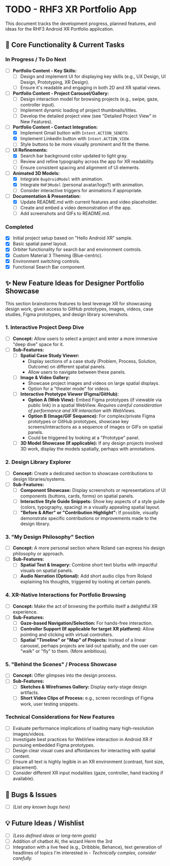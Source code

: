 # TODO - RHF3 XR Portfolio App

This document tracks the development progress, planned features, and ideas for the RHF3 Android XR Portfolio application.

## 🔑 Core Functionality & Current Tasks

### In Progress / To Do Next
-   [ ] **Portfolio Content - Key Skills:**
    -   [ ] Design and implement UI for displaying key skills (e.g., UX Design, UI Design, Prototyping, XR Design).
    -   [ ] Ensure it's readable and engaging in both 2D and XR spatial views.
-   [ ] **Portfolio Content - Project Carousel/Gallery:**
    -   [ ] Design interaction model for browsing projects (e.g., swipe, gaze, controller input).
    -   [ ] Implement dynamic loading of project thumbnails/titles.
    -   [ ] Develop the detailed project view (see "Detailed Project View" in New Features).
-   [ ] **Portfolio Content - Contact Integration:**
    -   [x] Implement Gmail button with `Intent.ACTION_SENDTO`.
    -   [x] Implement LinkedIn button with `Intent.ACTION_VIEW`.
    -   [ ] Style buttons to be more visually prominent and fit the theme.
-   [ ] **UI Refinements:**
    -   [x] Search bar background color updated to light gray.
    -   [ ] Review and refine typography across the app for XR readability.
    -   [ ] Ensure consistent spacing and alignment of UI elements.
-   [ ] **Animated 3D Models:**
    -   [x] Integrate `BugdroidModel` with animation.
    -   [x] Integrate `RHF3Model` (personal avatar/logo?) with animation.
    -   [ ] Consider interactive triggers for animations if appropriate.
-   [ ] **Documentation & Presentation:**
    -   [x] Update README.md with current features and video placeholder.
    -   [ ] Create and embed a video demonstration of the app.
    -   [ ] Add screenshots and GIFs to README.md.

### Completed
-   [x] Initial project setup based on "Hello Android XR" sample.
-   [x] Basic spatial panel layout.
-   [x] Orbiter functionality for search bar and environment controls.
-   [x] Custom Material 3 Theming (Blue-centric).
-   [x] Environment switching controls.
-   [x] Functional Search Bar component.

## ✨ New Feature Ideas for Designer Portfolio Showcase

This section brainstorms features to best leverage XR for showcasing design work, given access to GitHub prototypes, images, videos, case studies, Figma prototypes, and design library screenshots.

### 1. Interactive Project Deep Dive
-   [ ] **Concept:** Allow users to select a project and enter a more immersive "deep dive" space for it.
-   [ ] **Sub-Features:**
    -   [ ] **Spatial Case Study Viewer:**
        -   Display sections of a case study (Problem, Process, Solution, Outcome) on different spatial panels.
        -   Allow users to navigate between these panels.
    -   [ ] **Image & Video Gallery:**
        -   Showcase project images and videos on large spatial displays.
        -   Option for a "theater mode" for videos.
    -   [ ] **Interactive Prototype Viewer (Figma/GitHub):**
        -   **Option A (Web View):** Embed Figma prototypes (if viewable via public link) in a spatial WebView. *Requires careful consideration of performance and XR interaction with WebViews.*
        -   **Option B (Image/GIF Sequence):** For complex/private Figma prototypes or GitHub prototypes, showcase key screens/interactions as a sequence of images or GIFs on spatial panels.
        -   Could be triggered by looking at a "Prototype" panel.
    -   [ ] **3D Model Showcase (If applicable):** If any design projects involved 3D work, display the models spatially, perhaps with annotations.

### 2. Design Library Explorer
-   [ ] **Concept:** Create a dedicated section to showcase contributions to design libraries/systems.
-   [ ] **Sub-Features:**
    -   [ ] **Component Showcase:** Display screenshots or representations of UI components (buttons, cards, forms) on spatial panels.
    -   [ ] **Interactive Style Guide Snippets:** Show key aspects of a style guide (colors, typography, spacing) in a visually appealing spatial layout.
    -   [ ] **"Before & After" or "Contribution Highlight":** If possible, visually demonstrate specific contributions or improvements made to the design library.

### 3. "My Design Philosophy" Section
-   [ ] **Concept:** A more personal section where Roland can express his design philosophy or approach.
-   [ ] **Sub-Features:**
    -   [ ] **Spatial Text & Imagery:** Combine short text blurbs with impactful visuals on spatial panels.
    -   [ ] **Audio Narration (Optional):** Add short audio clips from Roland explaining his thoughts, triggered by looking at certain panels.

### 4. XR-Native Interactions for Portfolio Browsing
-   [ ] **Concept:** Make the act of browsing the portfolio itself a delightful XR experience.
-   [ ] **Sub-Features:**
    -   [ ] **Gaze-based Navigation/Selection:** For hands-free interaction.
    -   [ ] **Controller Support (If applicable for target XR platform):** Allow pointing and clicking with virtual controllers.
    -   [ ] **Spatial "Timeline" or "Map" of Projects:** Instead of a linear carousel, perhaps projects are laid out spatially, and the user can "walk" or "fly" to them. (More ambitious).

### 5. "Behind the Scenes" / Process Showcase
-   [ ] **Concept:** Offer glimpses into the design process.
-   [ ] **Sub-Features:**
    -   [ ] **Sketches & Wireframes Gallery:** Display early-stage design artifacts.
    -   [ ] **Short Video Clips of Process:** e.g., screen recordings of Figma work, user testing snippets.

### Technical Considerations for New Features
-   [ ] Evaluate performance implications of loading many high-resolution images/videos.
-   [ ] Investigate best practices for WebView interaction in Android XR if pursuing embedded Figma prototypes.
-   [ ] Design clear visual cues and affordances for interacting with spatial content.
-   [ ] Ensure all text is highly legible in an XR environment (contrast, font size, placement).
-   [ ] Consider different XR input modalities (gaze, controller, hand tracking if available).

## 🐛 Bugs & Issues
-   [ ] *(List any known bugs here)*

## 💡 Future Ideas / Wishlist
-   [ ] *(Less defined ideas or long-term goals)*
-   [ ] Addition of chatbot AI, the wizard Herm the 3rd
-   [ ] Integration with a live feed (e.g., Dribbble, Behance), text generation of headlines of topics I'm interested in - *Technically complex, consider carefully.*